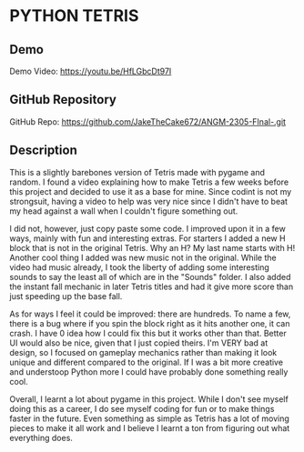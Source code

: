 # PYTHON TETRIS

## Demo
Demo Video: https://youtu.be/HfLGbcDt97I

## GitHub Repository
GitHub Repo: https://github.com/JakeTheCake672/ANGM-2305-FInal-.git

## Description
This is a slightly barebones version of Tetris made with pygame and random. I found a video explaining how to make Tetris a few weeks before this project and decided to use it as a base for mine. Since codint is not my strongsuit, having a video to help was very nice since I didn't have to beat my head against a wall when I couldn't figure something out. 

I did not, however, just copy paste some code. I improved upon it in a few ways, mainly with fun and interesting extras. For starters I added a new H block that is not in the original Tetris. Why an H? My last name starts with H! Another cool thing I added was new music not in the original. While the video had music already, I took the liberty of adding some interesting sounds to say the least all of which are in the "Sounds" folder. I also added the instant fall mechanic in later Tetris titles and had it give more score than just speeding up the base fall. 

As for ways I feel it could be improved: there are hundreds. To name a few, there is a bug where if you spin the block right as it hits another one, it can crash. I have 0 idea how I could fix this but it works other than that. Better UI would also be nice, given that I just copied theirs. I'm VERY bad at design, so I focused on gameplay mechanics rather than making it look unique and different compared to the original. If I was a bit more creative and understoop Python more I could have probably done something really cool. 

Overall, I learnt a lot about pygame in this project. While I don't see myself doing this as a career, I do see myself coding for fun or to make things faster in the future. Even something as simple as Tetris has a lot of moving pieces to make it all work and I believe I learnt a ton from figuring out what everything does.